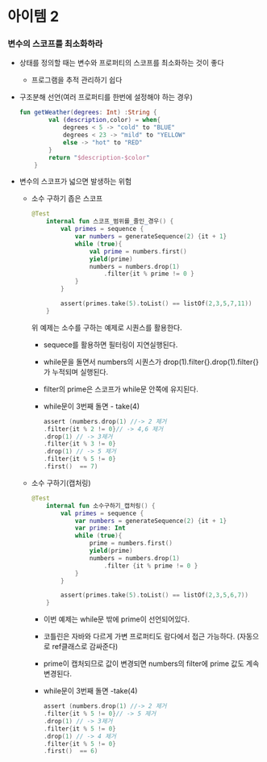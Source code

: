 # 아이템 2

### 변수의 스코프를 최소화하라

- 상태를 정의할 때는 변수와 프로퍼티의 스코프를 최소화하는 것이 좋다
    - 프로그램을 추적 관리하기 쉽다
- 구조분해 선언(여러 프로퍼티를 한번에 설정해야 하는 경우)
    
    ```kotlin
    fun getWeather(degrees: Int) :String {
            val (description,color) = when{
                degrees < 5 -> "cold" to "BLUE"
                degrees < 23 -> "mild" to "YELLOW"
                else -> "hot" to "RED"
            }
            return "$description-$color"
        }
    ```
    
- 변수의 스코프가 넓으면 발생하는 위험
    - 소수 구하기 좁은 스코프
        
        ```kotlin
        @Test
            internal fun 스코프_범위를_줄인_경우() {
                val primes = sequence {
                    var numbers = generateSequence(2) {it + 1}
                    while (true){
                        val prime = numbers.first()
                        yield(prime)
                        numbers = numbers.drop(1)
                            .filter{it % prime != 0 }
                    }
                }
        
                assert(primes.take(5).toList() == listOf(2,3,5,7,11))
            }
        ```
        
        위 예제는 소수를 구하는 예제로 시퀀스를 활용한다.
        
        - sequece를 활용하면 필터링이 지연실행된다.
        - while문을 돌면서 numbers의 시퀀스가 drop(1).filter{}.drop(1).filter{}가 누적되며 실행된다.
        - filter의 prime은 스코프가 while문 안쪽에 유지된다.
        - while문이 3번째 돌면 - take(4)
            
            ```kotlin
            assert (numbers.drop(1) //-> 2 제거
            .filter{it % 2 != 0}// -> 4,6 제거
            .drop(1) // -> 3제거
            .filter{it % 3 != 0} 
            .drop(1) // -> 5 제거
            .filter{it % 5 != 0}
            .first()  == 7)
            ```
            
    - 소수 구하기(캡처링)
        
        ```kotlin
        @Test
            internal fun 소수구하기_캡처링() {
                val primes = sequence {
                    var numbers = generateSequence(2) {it + 1}
                    var prime: Int
                    while (true){
                        prime = numbers.first()
                        yield(prime)
                        numbers = numbers.drop(1)
                            .filter {it % prime != 0 }
                    }
                }
        
                assert(primes.take(5).toList() == listOf(2,3,5,6,7))
            }
        ```
        
        - 이번 예제는 while문 밖에 prime이 선언되어있다.
        - 코틀린은 자바와 다르게 가변 프로퍼티도 람다에서 접근 가능하다. (자동으로 ref클래스로 감싸준다)
        - prime이 캡처되므로 값이 변경되면 numbers의 filter에 prime 값도 계속 변경된다.
        - while문이 3번째 돌면 -take(4)
            
            ```kotlin
            assert (numbers.drop(1) //-> 2 제거
            .filter{it % 5 != 0}// -> 5 제거
            .drop(1) // -> 3제거
            .filter{it % 5 != 0} 
            .drop(1) // -> 4 제거
            .filter{it % 5 != 0}
            .first()  == 6)
            ```